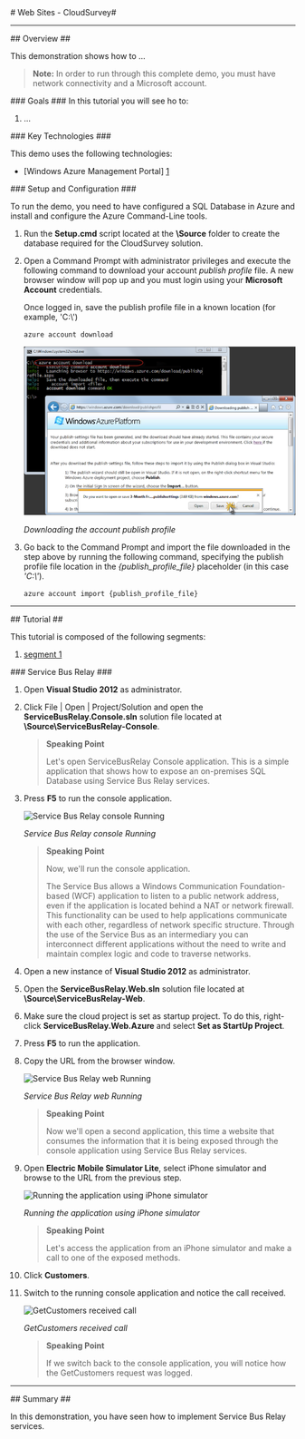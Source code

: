﻿<a name="title" />
# Web Sites - CloudSurvey#

---

<a name="Overview" />
## Overview ##

This demonstration shows how to ...

> **Note:** In order to run through this complete demo, you must have network connectivity and a Microsoft account.

<a id="goals" />
### Goals ###
In this tutorial you will see ho to:

1.	...

<a name="technologies" />
### Key Technologies ###

This demo uses the following technologies:

- [Windows Azure Management Portal] [1]

[1]: https://manage.windowsazure.com/

<a name="setup" />
### Setup and Configuration ###

To run the demo, you need to have configured a SQL Database in Azure and install and configure the Azure Command-Line tools.

1. Run the **Setup.cmd** script located at the **\Source** folder to create the database required for the CloudSurvey solution.

1. Open a Command Prompt with administrator privileges and execute the following command to download your account _publish profile_ file. A new browser window will pop up and you must login using your **Microsoft Account** credentials. 
    
    Once logged in, save the publish profile file in a known location (for example, 'C:\\')

	```CommandPrompt
	azure account download
	```

	![Downloading the account publish profile](images/download-publishsettings.png?raw=true "Downloading the account publish profile")

	_Downloading the account publish profile_

1. Go back to the Command Prompt and import the file downloaded in the step above by running the following command, specifying the publish profile file location in the _{publish_profile_file}_ placeholder (in this case *'C:\\'*).

	```CommandPrompt
	azure account import {publish_profile_file}
	```

---

<a name="Tutorial" />
## Tutorial ##

This tutorial is composed of the following segments:

1. [segment 1](#segment1)

<a name="segment1" />
### Service Bus Relay ###

1. Open **Visual Studio 2012** as administrator.

1. Click File | Open | Project/Solution and open the **ServiceBusRelay.Console.sln** solution file located at **\Source\ServiceBusRelay-Console**.

	> **Speaking Point**
	>
	> Let's open ServiceBusRelay Console application. This is a simple application that shows how to expose an on-premises SQL Database using Service Bus Relay services.

1. Press **F5** to run the console application. 

	![Service Bus Relay console Running](images/service-bus-relay-console-running.png?raw=true "Service Bus Relay console Running")

	_Service Bus Relay console Running_

	> **Speaking Point**
	>
	> Now, we'll run the console application. 
	>
	>The Service Bus allows a Windows Communication Foundation-based (WCF) application to listen to a public network address, even if the application is located behind a NAT or network firewall. This functionality can be used to help applications communicate with each other, regardless of network specific structure. Through the use of the Service Bus as an intermediary you can interconnect different applications without the need to write and maintain complex logic and code to traverse networks.


1. Open a new instance of **Visual Studio 2012** as administrator.

1. Open the **ServiceBusRelay.Web.sln** solution file located at **\Source\ServiceBusRelay-Web**.

1. Make sure the cloud project is set as startup project. To do this, right-click **ServiceBusRelay.Web.Azure** and select **Set as StartUp Project**.

1. Press **F5** to run the application.

1. Copy the URL from the browser window.

	![Service Bus Relay web Running](images/service-bus-relay-web-running.png?raw=true "Service Bus Relay web Running")

	_Service Bus Relay web Running_

	> **Speaking Point**
	>
	> Now we'll open a second application, this time a website that consumes the information that it is being exposed through the console application using Service Bus Relay services.

1. Open **Electric Mobile Simulator Lite**, select iPhone simulator and browse to the URL from the previous step.

	![Running the application using iPhone simulator](images/running-the-application-using-iphone-simulato.png?raw=true "Running the application using iPhone simulator")

	_Running the application using iPhone simulator_

	> **Speaking Point**
	>
	> Let's access the application from an iPhone simulator and make a call to one of the exposed methods.

1. Click **Customers**.

1. Switch to the running console application and notice the call received.

	![GetCustomers received call](images/getcustomers-received-call.png?raw=true "GetCustomers received call")

	_GetCustomers received call_

	> **Speaking Point**
	>
	> If we switch back to the console application, you will notice how the GetCustomers request was logged.

---

<a name="summary" />
## Summary ##

In this demonstration, you have seen how to implement Service Bus Relay services.